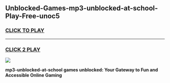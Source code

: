 
## Unblocked-Games-mp3-unblocked-at-school-Play-Free-unoc5
<h3>
<a href="https://premium76.site?title=mp3-unblocked-at-school&ref=23A">CLICK TO PLAY</a></h3>
<hr>

<h3>
<a href="https://premium76.site?title=mp3-unblocked-at-school&ref=23A">CLICK 2 PLAY</a>
  
</h3>

<a href="https://premium76.site?title=mp3-unblocked-at-school&ref=23A"><img src="https://clearcache.store/games.png"></a>


**mp3-unblocked-at-school games unblocked: Your Gateway to Fun and Accessible Online Gaming**
